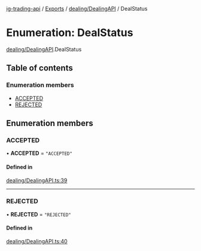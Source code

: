[ig-trading-api](../README.md) / [Exports](../modules.md) / [dealing/DealingAPI](../modules/dealing_DealingAPI.md) / DealStatus

# Enumeration: DealStatus

[dealing/DealingAPI](../modules/dealing_DealingAPI.md).DealStatus

## Table of contents

### Enumeration members

- [ACCEPTED](dealing_DealingAPI.DealStatus.md#accepted)
- [REJECTED](dealing_DealingAPI.DealStatus.md#rejected)

## Enumeration members

### ACCEPTED

• **ACCEPTED** = `"ACCEPTED"`

#### Defined in

[dealing/DealingAPI.ts:39](https://github.com/bennycode/ig-trading-api/blob/98182c7/src/dealing/DealingAPI.ts#L39)

---

### REJECTED

• **REJECTED** = `"REJECTED"`

#### Defined in

[dealing/DealingAPI.ts:40](https://github.com/bennycode/ig-trading-api/blob/98182c7/src/dealing/DealingAPI.ts#L40)
